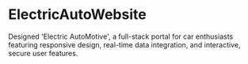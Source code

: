 # ElectricAutoWebsite
Designed 'Electric AutoMotive', a full-stack portal for car enthusiasts featuring responsive design, real-time data integration, and interactive, secure user features.
